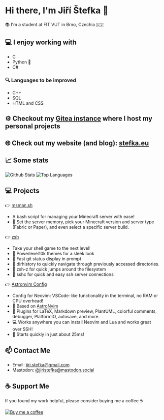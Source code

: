 # Hi there, I'm Jiří Štefka 👋

📚 I'm a student at FIT VUT in Brno, Czechia 🇨🇿 

## 💻 I enjoy working with

- C
- Python 🐍
- C# 

### 🔍 Languages to be improved

- C++
- SQL
- HTML and CSS

## :gear: Checkout my [Gitea instance](https://gitea.stefka.eu/jiriks74) where I host my personal projects
## 🌐 Check out my website (and blog): [stefka.eu](https://stefka.eu)

## 📈 Some stats 

![Github Stats](https://github-readme-stats-jiriks74.vercel.app/api?username=jiriks74&theme=tokyonight)
![Top Languages](https://github-readme-stats-jiriks74.vercel.app/api/top-langs/?username=jiriks74&hide=html&layout=compact&theme=tokyonight)

## 💻 Projects

👉 [msman.sh](https://github.com/jiriks74/msman.sh)
- A bash script for managing your Minecraft server with ease!
- 🧠 Set the server memory, pick your Minecraft version and server type (Fabric or Paper), and even select a specific server build. 

👉 [zsh](https://github.com/jiriks74/zsh)
- Take your shell game to the next level!
- 🎨 Powerlevel10k themes for a sleek look
- 🚀 Fast git status display in prompt
- 📂 dirhistory to quickly navigate through previously accessed directories.
- 🔀 zsh-z for quick jumps around the filesystem
- 🚪 sshc for quick and easy ssh server connections

👉 [Astronvim Config](https://github.com/jiriks74/astronvim_config)
- Config for Neovim: VSCode-like functionality in the terminal, no RAM or CPU overhead!
- 🌟 Based on [AstroNvim](https://astronvim.github.io)
- 🔌 Plugins for LaTeX, Markdown preview, PlantUML, colorful comments, debugger, PlatformIO, autosave, and more.
- 💻 Works anywhere you can install Neovim and Lua and works great over SSH!
- 🚀 Starts quickly in just about 25ms!


## 📫 Contact Me

- Email: [jiri.stefka@gmail.com](mailto:jiri.stefka@gmail.com)
- Mastodon: [@jiristefka@mastodon.social](https://mastodon.social/@jiristefka)

## ☕️ Support Me

If you found my work helpful, please consider buying me a coffee ☕️ 

<a href="https://ko-fi.com/jiriks74"><img src="https://github.com/appcraftstudio/buymeacoffee/raw/master/Images/snapshot-bmc-button.png" alt="Buy me a coffee"></a>

